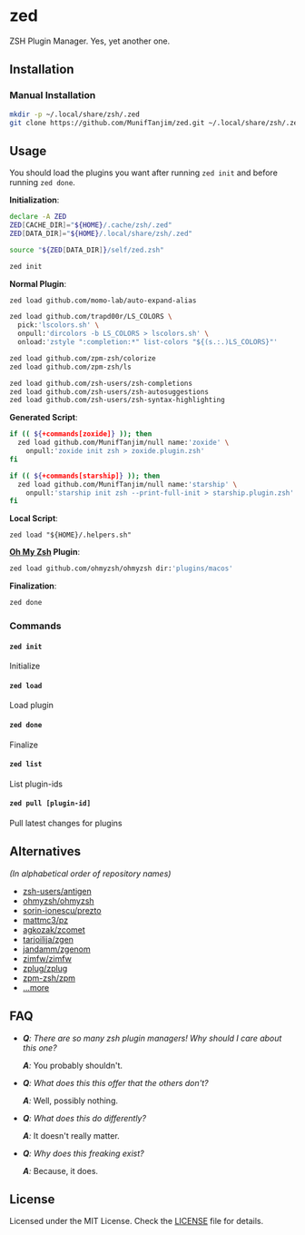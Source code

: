 # zed

ZSH Plugin Manager. Yes, yet another one.

## Installation

### Manual Installation

```sh
mkdir -p ~/.local/share/zsh/.zed
git clone https://github.com/MunifTanjim/zed.git ~/.local/share/zsh/.zed/self
```

## Usage

You should load the plugins you want after running `zed init` and before running `zed done`.

**Initialization**:

```sh
declare -A ZED
ZED[CACHE_DIR]="${HOME}/.cache/zsh/.zed"
ZED[DATA_DIR]="${HOME}/.local/share/zsh/.zed"

source "${ZED[DATA_DIR]}/self/zed.zsh"

zed init
```

**Normal Plugin**:

```sh
zed load github.com/momo-lab/auto-expand-alias

zed load github.com/trapd00r/LS_COLORS \
  pick:'lscolors.sh' \
  onpull:'dircolors -b LS_COLORS > lscolors.sh' \
  onload:'zstyle ":completion:*" list-colors "${(s.:.)LS_COLORS}"'

zed load github.com/zpm-zsh/colorize
zed load github.com/zpm-zsh/ls

zed load github.com/zsh-users/zsh-completions
zed load github.com/zsh-users/zsh-autosuggestions
zed load github.com/zsh-users/zsh-syntax-highlighting
```

**Generated Script**:

```sh
if (( ${+commands[zoxide]} )); then
  zed load github.com/MunifTanjim/null name:'zoxide' \
    onpull:'zoxide init zsh > zoxide.plugin.zsh'
fi

if (( ${+commands[starship]} )); then
  zed load github.com/MunifTanjim/null name:'starship' \
    onpull:'starship init zsh --print-full-init > starship.plugin.zsh'
fi
```

**Local Script**:

```
zed load "${HOME}/.helpers.sh"
```

**[Oh My Zsh](https://github.com/ohmyzsh/ohmyzsh) Plugin**:

```sh
zed load github.com/ohmyzsh/ohmyzsh dir:'plugins/macos'
```

**Finalization**:

```sh
zed done
```

### Commands

#### `zed init`

Initialize

#### `zed load`

Load plugin

#### `zed done`

Finalize

#### `zed list`

List plugin-ids

#### `zed pull [plugin-id]`

Pull latest changes for plugins

## Alternatives

_(In alphabetical order of repository names)_

- [zsh-users/antigen](https://github.com/zsh-users/antigen)
- [ohmyzsh/ohmyzsh](https://github.com/ohmyzsh/ohmyzsh)
- [sorin-ionescu/prezto](https://github.com/sorin-ionescu/prezto)
- [mattmc3/pz](https://github.com/mattmc3/pz)
- [agkozak/zcomet](https://github.com/agkozak/zcomet)
- [tarjoilija/zgen](https://github.com/tarjoilija/zgen)
- [jandamm/zgenom](https://github.com/jandamm/zgenom)
- [zimfw/zimfw](https://github.com/zimfw/zimfw)
- [zplug/zplug](https://github.com/zplug/zplug)
- [zpm-zsh/zpm](https://github.com/zpm-zsh/zpm)
- [...more](https://github.com/unixorn/awesome-zsh-plugins#frameworks)

## FAQ

- _**Q**: There are so many zsh plugin managers! Why should I care about this one?_

  _**A**:_ You probably shouldn't.

- _**Q**: What does this this offer that the others don't?_

  _**A**:_ Well, possibly nothing.

- _**Q**: What does this do differently?_

  _**A**:_ It doesn't really matter.

- _**Q**: Why does this freaking exist?_

  _**A**:_ Because, it does.

## License

Licensed under the MIT License. Check the [LICENSE](./LICENSE) file for details.
